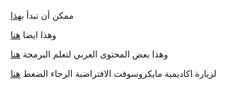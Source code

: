 ﻿ممكن أن تبدأ [بهذا](https://www.udacity.com)

وهذا ايضا [هنا](https://www.codeschool.com)

وهذا بعض المحتوى العربي لتعلم البرمجة [هنا](https://www.rwaq.org)

لزيارة اكاديمية مايكروسوفت الافتراضبة الرجاء الضغط [هنا](https://mva.microsoft.com/)